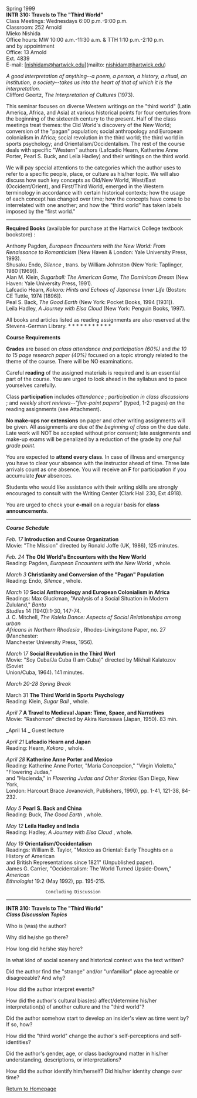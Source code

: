 Spring 1999  
**INTR 310: Travels to The "Third World"**  
Class Meetings: Wednesdays 6:00 p.m.-9:00 p.m.  
Classroom: 252 Arnold  
Mieko Nishida  
Office hours: MW 10:00 a.m.-11:30 a.m. & TTH 1:10 p.m.-2:10 p.m.  
and by appointment  
Office: 13 Arnold  
Ext. 4839  
E-mail: [nishidam@hartwick.edu](mailto: nishidam@hartwick.edu)

_A good interpretation of anything--a poem, a person, a history, a ritual, an
institution, a society--takes us into the heart of that of which it is the
interpretation._  
Clifford Geertz, _The Interpretation of Cultures_ (1973).

  
  

This seminar focuses on diverse Western writings on the "third world" (Latin
America, Africa, and Asia) at various historical points for four centuries
from the beginning of the sixteenth century to the present. Half of the class
meetings treat themes: the Old World's discovery of the New World; conversion
of the "pagan" population; social anthropology and European colonialism in
Africa; social revolution in the third world; the third world in sports
psychology; and Orientalism/Occidentalism. The rest of the course deals with
specific "Western" authors (Lafcadio Hearn, Katherine Anne Porter, Pearl S.
Buck, and Leila Hadley) and their writings on the third world.

We will pay special attentions to the categories which the author uses to
refer to a specific people, place, or culture as his/her topic. We will also
discuss how such key concepts as Old/New World, West/East (Occident/Orient),
and First/Third World, emerged in the Western terminology in accordance with
certain historical contexts; how the usage of each concept has changed over
time; how the concepts have come to be interrelated with one another; and how
the "third world" has taken labels imposed by the "first world."  


  

* * * * * * * * * * *

**Required Books** (available for purchase at the Hartwick College textbook
bookstore) :

Anthony Pagden, _European Encounters with the New World: From Renaissance to
Romanticism_ (New Haven  & London: Yale University Press, 1993).  
Shusaku Endo, _Silence_ , trans. by William Johnston (New York: Taplinger,
1980 [1969]).  
Alan M. Klein, _Sugarball: The American Game, The Dominican Dream_ (New Haven:
Yale University Press, 1991).  
Lafcadio Hearn, _Kokoro: Hints and Echoes of Japanese Inner Life_ (Boston: CE
Tuttle, 1974 [1896]).  
Peal S. Back, _The Good Earth_ (New York: Pocket Books, 1994 [1931]).  
Leila Hadley, _A Journey with Elsa Cloud_ (New York: Penguin Books, 1997).

All books and articles listed as reading assignments are also reserved at the
Stevens-German Library. * * * * * * * * * * *

**Course Requirements**

**Grades** are based on _class attendance and participation (60%)_ and _the 10
to 15 page research paper (40%)_ focused on a topic strongly related to the
theme of the course. There will be NO examinations.

Careful **reading** of the assigned materials is required and is an essential
part of the course. You are urged to look ahead in the syllabus and to pace
yourselves carefully.

Class **participation** includes _attendance_ ; _participation in class
discussions_ ; and _weekly short reviews--"five-point papers"_ (typed, 1-2
pages) on the reading assignments (see Attachment).

**No make-ups nor extensions** on paper and other writing assignments will be
given. All assignments are due _at the beginning of class_ on the due date.
Late work will NOT be accepted without prior consent; late assignments and
make-up exams will be penalized by a reduction of the grade by _one full grade
point_.

You are expected to **attend every class**. In case of illness and emergency
you have to clear your absence with the instructor ahead of time. Three late
arrivals count as one absence. You will receive an **F** for participation if
you accumulate **_four_** absences.

Students who would like assistance with their writing skills are strongly
encouraged to consult with the Writing Center (Clark Hall 230, Ext 4918).

You are urged to check your **e-mail** on a regular basis for **class
announcements**.

*** * * * * * * * * ***  
**_Course Schedule_**

  
  

_Feb. 17_      **Introduction and Course Organization**  
Movie:      "The Mission" directed by Ronald Joffe (UK, 1986), 125 minutes.

_Feb. 24_      **The Old World's Encounters with the New World**  
Reading:     Pagden, _European Encounters with the New World_ , whole.

_March 3_      **Christianity and Conversion of the "Pagan" Population**  
Reading:     Endo, _Silence_ , whole.

_March 10_     **Social Anthropology and European Colonialism in Africa**  
Readings:     Max Gluckman, "Analysis of a Social Situation in Modern
Zululand," _Bantu_  
                   _Studies_ 14 (1940):1-30, 147-74.   
                    J. C. Mitchell, _The Kalela Dance: Aspects of Social Relationships among urban_   
                   _Africans in Northern Rhodesia_ , Rhodes-Livingstone Paper, no. 27 (Manchester:   
                    Manchester University Press, 1956). 

_March 17_      **Social Revolution in the Third Worl**  
Movie:         "Soy Cuba/Ja Cuba (I am Cuba)" directed by Mikhail Kalatozov
(Soviet  
                    Union/Cuba, 1964). 141 minutes.   


_March 20-28 Spring Break_  


March 31    **The Third World in Sports Psychology**  
Reading:       Klein, _Sugar Ball_ , whole.

_April 7_         **A Travel to Medieval Japan: Time, Space, and Narratives**  
Movie:        "Rashomon" directed by Akira Kurosawa (Japan, 1950). 83 min.

_April 14  _     Guest lecture

_April 21_      **Lafcadio Hearn and Japan**  
Reading:     Hearn, _Kokoro_ , whole.

_April 28_      **Katherine Anne Porter and Mexico**  
Reading:     Katherine Anne Porter, "Maria Concepcion," "Virgin Violetta,"
"Flowering Judas,"  
                  and "Hacienda," in _Flowering Judas and Other Stories_ (San Diego, New York,   
                  London: Harcourt Brace Jovanovich, Publishers, 1990), pp. 1-41, 121-38, 84-232. 

_May 5_         **Pearl S. Back and China**  
Reading:     Buck, _The Good Earth_ , whole.

_May 12_      **Leila Hadley and India**  
Reading:     Hadley, _A Journey with Elsa Cloud_ , whole.

_May 19_        **Orientalism/Occidentalism**  
Readings:    William B. Taylor, "Mexico as Oriental: Early Thoughts on a
History of American  
                   and British Representations since 1821" (Unpublished paper).   
                   James G. Carrier, "Occidentalism: The World Turned Upside-Down," _American_   
                  _Ethnologist_ 19:2 (May 1992), pp. 195-215. 

                   Concluding Discussion   
    
    

* * * * * * * * * * * * 

**INTR 310: Travels to The "Third World"**  
**_Class Discussion Topics_**

  
  

Who is (was) the author?

Why did he/she go there?

How long did he/she stay here?

In what kind of social scenery and historical context was the text written?

Did the author find the "strange" and/or "unfamiliar" place agreeable or
disagreeable? And why?

How did the author interpret events?

How did the author's cultural bias(es) affect/determine his/her
interpretation(s) of another culture and the "third world"?

Did the author somehow start to develop an insider's view as time went by? If
so, how?

How did the "third world" change the author's self-perceptions and self-
identities?

Did the author's gender, age, or class background matter in his/her
understanding, descriptions, or interpretations?

How did the author identify him/herself? Did his/her identity change over
time?  
    


[Return to Homepage](nishidam.htm)

